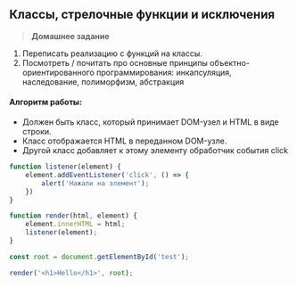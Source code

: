 
## Классы, стрелочные функции и исключения

> **Домашнее задание**
1. Переписать реализацию с функций на классы.
2. Посмотреть / почитать про основные принципы объектно-ориентированного программирования: инкапсуляция, наследование, полиморфизм, абстракция

#### Алгоритм работы: 
- Должен быть класс, который принимает DOM-узел и HTML в виде строки. 
- Класс отображается HTML в переданном DOM-узле. 
- Другой класс добавляет к этому элементу обработчик события click

```js
function listener(element) {
	element.addEventListener('click', () => {
		alert('Нажали на элемент');
	})
}

function render(html, element) {
	element.innerHTML = html;
	listener(element);
}

const root = document.getElementById('test');

render('<h1>Hello</h1>', root);
```